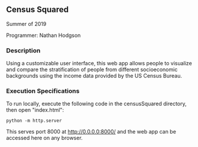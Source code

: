 Census Squared
---
Summer of 2019

Programmer:
Nathan Hodgson

### Description

Using a customizable user interface, this web app allows people to visualize and compare the stratification of people from different socioeconomic backgrounds using the income data provided by the US Census Bureau.

### Execution Specifications

To run locally, execute the following code in the censusSquared directory, then open "index.html": 

```shell
python -m http.server
```

This serves port 8000 at http://0.0.0.0:8000/ and the web app can be accessed here on any browser. 
